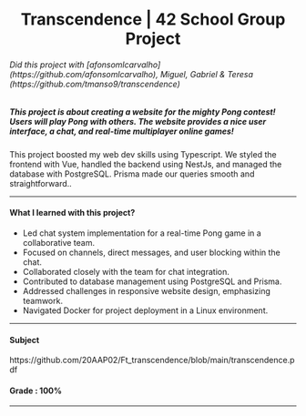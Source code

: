 <h1 align="center"> Transcendence | 42 School Group Project </h1>
<h6>Did this project with [afonsomlcarvalho](https://github.com/afonsomlcarvalho), Miguel, Gabriel & Teresa (https://github.com/tmanso9/transcendence)</h6>
<h5>This project is about creating a website for the mighty Pong contest! Users will play Pong with others. The website provides a nice user interface, a chat, and real-time multiplayer online games!</h5>
<p>This project boosted my web dev skills using Typescript. We styled the frontend with Vue, handled the backend using NestJs, and managed the database with PostgreSQL. Prisma made our queries smooth and straightforward..</p>


-----

<h4>What I learned with this project?</h4>

- Led chat system implementation for a real-time Pong game in a collaborative team.
- Focused on channels, direct messages, and user blocking within the chat.
- Collaborated closely with the team for chat integration.
- Contributed to database management using PostgreSQL and Prisma.
- Addressed challenges in responsive website design, emphasizing teamwork.
- Navigated Docker for project deployment in a Linux environment.



----

<h4>Subject</h4>
https://github.com/20AAP02/Ft_transcendence/blob/main/transcendence.pdf
<br>
<h4>Grade : 100%</h4>

----
